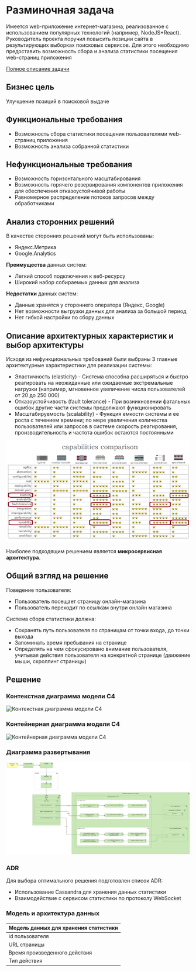 # Разминочная задача

Имеется web-приложение интернет-магазина, реализованное с использованием популярных технологий (например, NodeJS+React).
Руководитель проекта поручил повысить позиции сайта в результирующих выборках поисковых сервисов. Для этого необходимо
предоставить возможность сбора и анализа статистики посещения web-страниц приложения

[Полное описание задачи](./Problem.md)

## Бизнес цель
Улучшение позиций в поисковой выдаче

## Функциональные требования
- Возможность сбора статистики посещения пользователями web-страниц приложения
- Возможность анализа собранной статистики

## Нефункциональные требования
- Возможность горизонтального масштабирования
- Возможность горячего резервирования компонентов приложения для обеспечения отказоустойчивой работы
- Равномерное распределение потоков запросов между обработчиками

## Анализ сторонних решений
В качестве сторонних решений могут быть использованы:
- Яндекс.Метрика
- Google.Analytics

**Преимущества** данных систем:
- Легкий способ подключения к веб-ресурсу
- Широкий набор собираемых данных для анализа

**Недостатки** данных систем:
- Данные хранятся у стороннего оператора (Яндекс, Google)
- Нет возможности выгрузки данных для анализа за большой период
- Нет гибкой настройки по сбору данных

## Описание архитектурных характеристик и выбор архитектуры
Исходя из нефункциональных требований были выбраны 3 главные архитектурные характеристики для реализации системы:

- Эластичность (elasticity) - Система способна расширяться и быстро реагировать на неожиданные или ожидаемые
  экстремальные нагрузки (например, мгновенное увеличение числа пользователей от 20 до 250 000)
- Отказоустойчивость (fault tolerance) - При возникновении фатальных ошибок другие части системы продолжают
  функционировать
- Масштабируемость (scalability) - Функция емкости системы и ее роста с течением времени; по мере увеличения количества
  пользователей или запросов в системе скорость реагирования, производительность и частота ошибок остаются постоянными

![alt text](./images/arch_select.png)

Наиболее подходящим решением является **микросервисная архитектура**.

## Общий взгляд на решение
Поведение пользователя:
- Пользователь посещает страницу онлайн-магазина
- Пользователь переходит по ссылкам внутри онлайн магазина

Система сбора статистики должна:
- Сохранять путь пользователя по страницам от точки входа, до точки выхода
- Запоминать время пребывания на странице
- Определять на чем сфокусировано внимание пользователя, учитывая действия пользователя на конкретной странице (движение мыши, скроллинг страницы)

## Решение

### Контекстная диаграмма модели C4

![Контекстная диаграмма модели C4](./images/с4-context.png)

### Контейнерная диаграмма модели C4

![Контейнерная диаграмма модели C4](./images/с4-container.png)

### Диаграмма развертывания

![Диаграмма развертывания в нотации Archimate](./images/deployment.png)

### ADR
Для выбора оптимального решения подготовлен список ADR:
- Использование Cassandra для хранения данных статистики
- Взаимодействие с сервисом статистики по протоколу WebSocket


### Модель и архитектура данных

| Модель данных для хранения статистики
| ---
| id пользователя
| URL страницы
| Время произведенного действия
| Тип действия